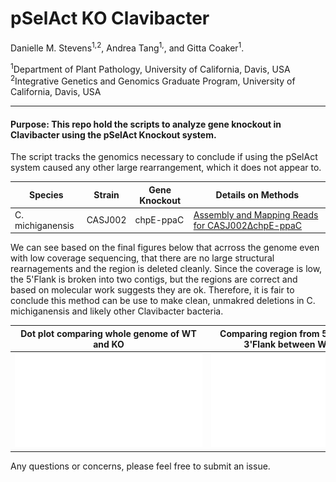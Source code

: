 # pSelAct KO Clavibacter

Danielle M. Stevens<sup>1,2</sup>, Andrea Tang<sup>1,</sup>, and Gitta Coaker<sup>1</sup>.

<sup>1</sup>Department of Plant Pathology, University of California, Davis, USA <br />
<sup>2</sup>Integrative Genetics and Genomics Graduate Program, University of California, Davis, USA <br />

---

#### Purpose: This repo hold the scripts to analyze gene knockout in Clavibacter using the pSelAct Knockout system.


The script tracks the genomics necessary to conclude if using the pSelAct system caused any other large rearrangement, which it does not appear to.

|Species|Strain|Gene Knockout|Details on Methods|
|------|----------|---------|-------------------|
|C. michiganensis|CASJ002|chpE-ppaC|[Assembly and Mapping Reads for CASJ002ΔchpE-ppaC](Assembly_and_Mapping_methods_DMS092.md)|

We can see based on the final figures below that acrross the genome even with low coverage sequencing, that there are no large structural rearnagements and the region is deleted cleanly. Since the coverage is low, the 5'Flank is broken into two contigs, but the regions are correct and based on molecular work suggests they are ok. Therefore, it is fair to conclude this method can be use to make clean, unmakred deletions in C. michiganensis and likely other Clavibacter bacteria.

|Dot plot comparing whole genome of WT and KO |  Comparing region from 5'Flank through 3'Flank between WT and KO |
:-------------------------:|:-------------------------:
![](/Final_Figures/Figure2D.pdf) |  ![](/Final_Figures/Figure2E.pdf)


Any questions or concerns, please feel free to submit an issue.

